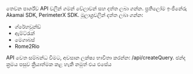තෙවන පාර්ශ්ව API වලින් ගමන් වේලාවන් සහ දත්ත ලබා ගන්න. ප්‍රතිලෝම ඉංජිනේරු Akamai SDK, PerimeterX SDK. මූලාශ්‍රවලින් දත්ත ලබා ගන්න:
- ග්රේහවුන්ඩ්
- ඇම්ට්රැක්
- මෙගාබස්
- Rome2Rio

API වෙත සම්බන්ධ වීමට, අවසාන ලක්ෂ්‍ය භාවිතා කරන්න: /api/createQuery. ඡන්ද ක්‍රමය පසුව ක්‍රියාත්මක කළ හැකි නමුත් එය එසේය